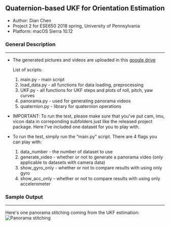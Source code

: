 ## Quaternion-based UKF for Orientation Estimation

- Author: Dian Chen
- Project 2 for ESE650 2018 spring, University of Pennsylvania
- Platform: macOS Sierra 10.12

### General Description
-----
- The generated pictures and videos are uploaded in this [google drive](https://drive.google.com/drive/folders/1ZaK1VYg9BuCkj78rUt05ci320jCe0mOj?usp=sharing)

	List of scripts:
	1. main.py          - main script
	2. load_data.py     - all functions for data loading, preprocessing
	3. UKF.py           - all functions for UKF steps and plots of roll, pitch, yaw curves
	4. panorama.py      - used for generating panorama videos
	5. quaternion.py    - library for quaternion operations

- IMPORTANT: To run the test, please make sure that you’ve put cam, imu, vicon data in correponding subfolders just like the released project package. Here I've included one dataset for you to play with.

- To run the test, simply run the “main.py” script.  There are 4 flags you can play with:
	1. data_number      - the number of dataset to use
	2. generate_video   - whether or not to generate a panorama video (only applicable to datasets with camera data)
	3. show\_gyro_only   - whether or not to compare results with using only gyro
	4. show\_acc_only    - whether or not to compare results with using only accelerometer

### Sample Output
-----
Here's one panorama stitching coming from the UKF estimation:
![Panorama stitching](https://lh3.googleusercontent.com/q1vnNtcft0Jbm1kivRN6OkxAzyXRJgLkM9Lzt_CcbWl1B1h_TiFEw7sed2wjJNDTzXlCRy9My1aU4xCmpoLELZn9yZHhV3Ci733y-rAGumxvf-_19JBSxB53Ndf57z1nGkaspx-kBZoDMqGyHSGcmvAakI1jt4SiBmsWmQ4uU00iWFDJT82A4eZUvW-NG6litoHoTFQXJ-9ngXCuEbAWAnCumqX1lCFNgJ22ucSl1ZCzyPGszZe1T3VHq6zM3JSKotLVYi3pal12HlQ9knH3S84FXj3o1kvV8rRU8qoFo6Htae3uKthECWKLnmlvbLPsifbIUQpgbJEgJmPeJuGFDoEv-KgFT_Q2umGhzHzGsXpDCAHA3z1Vo7AmGE-OZtN16NYoXvK-9BkUv78sjicKdUWoIybDUiuB24_LmIGB6k52dkXQo1NhOrsSgegOs-O2jlmYN3BwpRz3JtoM-mD3Rue469ehoWcUH_Sdxb9UTN_gsYU76Vr71-iBGmlk2FaCnPib-jHjQCi8KSP9PgFHy4gdTcD4p2_Ak_aHxV88xtYxakZ5iFEqcdbF1EHGgVClCZCgqo7XAwcfm2sDwW340dsbqcdo39W_9Rt9Wg=w640-h480-no)

